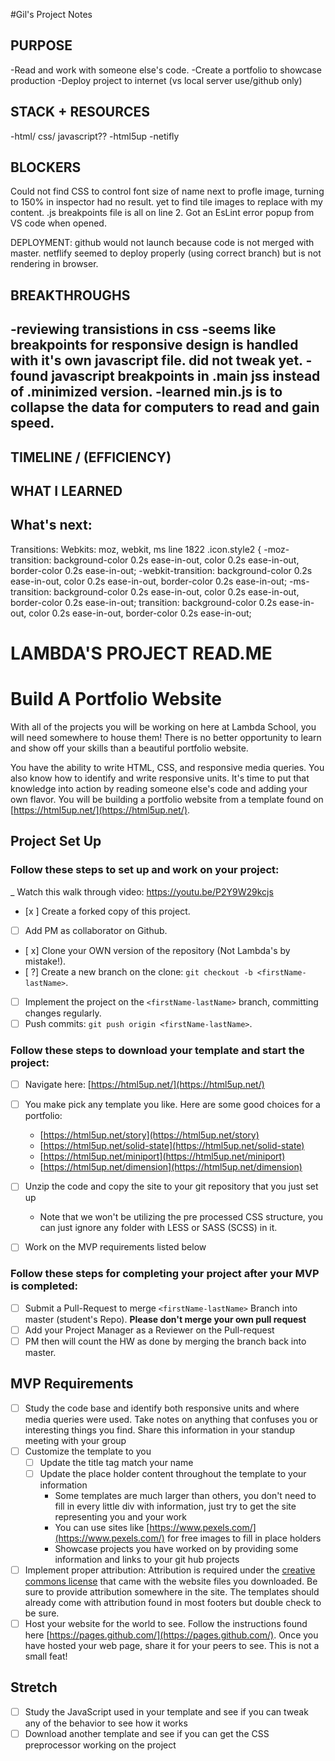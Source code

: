 #Gil's Project Notes



## PURPOSE

-Read and work with someone else's code. 
-Create a portfolio to showcase production
-Deploy project to internet (vs local server use/github only)

## STACK + RESOURCES

-html/ css/ javascript??
-html5up
-netifly



## BLOCKERS

Could not find CSS to control font size of name next to profle image, turning to 150% in inspector had no result.
yet to find tile images to replace with my content. 
.js breakpoints file is all on line 2. Got an EsLint error popup from VS code when opened. 

DEPLOYMENT:
github would not launch because code is not merged with master.
netflify seemed to deploy properly (using correct branch) but is not rendering in browser.   

## BREAKTHROUGHS

-reviewing transistions in css
-seems like breakpoints for responsive design is handled with it's own javascript file. did not tweak yet. 
-found javascript breakpoints in .main jss instead of .minimized version. 
-learned min.js is to collapse the data for computers to read and gain speed.
-

## TIMELINE / (EFFICIENCY)

## WHAT I LEARNED


## What's next:

Transitions: Webkits: moz, webkit, ms
line 1822
.icon.style2 {
			-moz-transition: background-color 0.2s ease-in-out, color 0.2s ease-in-out, border-color 0.2s ease-in-out;
			-webkit-transition: background-color 0.2s ease-in-out, color 0.2s ease-in-out, border-color 0.2s ease-in-out;
			-ms-transition: background-color 0.2s ease-in-out, color 0.2s ease-in-out, border-color 0.2s ease-in-out;
			transition: background-color 0.2s ease-in-out, color 0.2s ease-in-out, border-color 0.2s ease-in-out;





# LAMBDA'S PROJECT READ.ME

# Build A Portfolio Website

With all of the projects you will be working on here at Lambda School, you will need somewhere to house them!  There is no better opportunity to learn and show off your skills than a beautiful portfolio website.  

You have the ability to write HTML, CSS, and responsive media queries.  You also know how to identify and write responsive units.  It's time to put that knowledge into action by reading someone else's code and adding your own flavor.  You will be building a portfolio website from a template found on [https://html5up.net/](https://html5up.net/).

## Project Set Up

### Follow these steps to set up and work on your project:

_ Watch this walk through video:  https://youtu.be/P2Y9W29kcjs

- [x ] Create a forked copy of this project.
- [ ] Add PM as collaborator on Github.
- [ x] Clone your OWN version of the repository (Not Lambda's by mistake!).
- [ ?] Create a new branch on the clone: `git checkout -b <firstName-lastName>`.
- [ ] Implement the project on the `<firstName-lastName>` branch, committing changes regularly.
- [ ] Push commits: `git push origin <firstName-lastName>`.

### Follow these steps to download your template and start the project:

- [ ] Navigate here: [https://html5up.net/](https://html5up.net/)
- [ ] You make pick any template you like.  Here are some good choices for a portfolio:
	- [https://html5up.net/story](https://html5up.net/story)
	- [https://html5up.net/solid-state](https://html5up.net/solid-state)
	- [https://html5up.net/miniport](https://html5up.net/miniport)
	- [https://html5up.net/dimension](https://html5up.net/dimension)

- [ ] Unzip the code and copy the site to your git repository that you just set up
  * Note that we won't be utilizing the pre processed CSS structure, you can just ignore any folder with LESS or SASS (SCSS) in it.
- [ ] Work on the MVP requirements listed below

### Follow these steps for completing your project after your MVP is completed:

- [ ] Submit a Pull-Request to merge `<firstName-lastName>` Branch into master (student's Repo). **Please don't merge your own pull request**
- [ ] Add your Project Manager as a Reviewer on the Pull-request
- [ ] PM then will count the HW as done by merging the branch back into master.

## MVP Requirements

- [ ] Study the code base and identify both responsive units and where media queries were used.  Take notes on anything that confuses you or interesting things you find.  Share this information in your standup meeting with your group
- [ ] Customize the template to you 
	- [ ] Update the title tag match your name
	- [ ] Update the place holder content throughout the template to your information
		* Some templates are much larger than others, you don't need to fill in every little div with information, just try to get the site representing you and your work 
		* You can use sites like [https://www.pexels.com/](https://www.pexels.com/) for free images to fill in place holders
		* Showcase projects you have worked on by providing some information and links to your git hub projects
- [ ] Implement proper attribution: Attribution is required under the [creative commons license](https://html5up.net/license) that came with the website files you downloaded.  Be sure to provide attribution somewhere in the site.  The templates should already come with attribution found in most footers but double check to be sure.
- [ ] Host your website for the world to see. Follow the instructions found here [https://pages.github.com/](https://pages.github.com/).  Once you have hosted your web page, share it for your peers to see.  This is not a small feat!

## Stretch

- [ ] Study the JavaScript used in your template and see if you can tweak any of the behavior to see how it works
- [ ] Download another template and see if you can get the CSS preprocessor working on the project